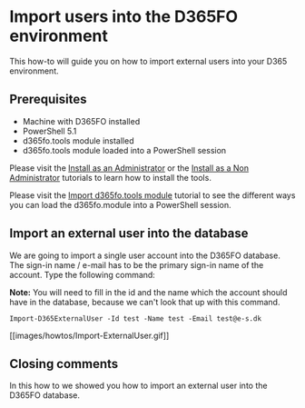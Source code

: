 ﻿# **Import users into the D365FO environment**

This how-to will guide you on how to import external users into your D365 environment.

## **Prerequisites**
* Machine with D365FO installed
* PowerShell 5.1
* d365fo.tools module installed
* d365fo.tools module loaded into a PowerShell session

Please visit the [Install as an Administrator](https://github.com/d365collaborative/d365fo.tools/wiki/Tutorial-First-Time-Install-Administrator) or the [Install as a Non Administrator](https://github.com/d365collaborative/d365fo.tools/wiki/Tutorial-First-Time-Install-Non-Administrator) tutorials to learn how to install the tools.

Please visit the [Import d365fo.tools module](https://github.com/d365collaborative/d365fo.tools/wiki/Tutorial-First-Time-Import-Module) tutorial to see the different ways you can load the d365fo.module into a PowerShell session.

## **Import an external user into the database**
We are going to import a single user account into the D365FO database. The sign-in name / e-mail has to be the primary sign-in name of the account. Type the following command:

**Note:** You will need to fill in the id and the name which the account should have in the database, because we can't look that up with this command.

```
Import-D365ExternalUser -Id test -Name test -Email test@e-s.dk
```

[[images/howtos/Import-ExternalUser.gif]]

## **Closing comments**
In this how to we showed you how to import an external user into the D365FO database.